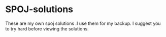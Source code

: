 # SPOJ-solutions
These are my own spoj solutions .I use them for my backup.
I suggest you to try hard before viewing the solutions.

